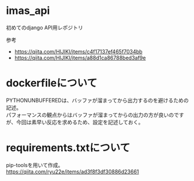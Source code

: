 # imas_api
初めてのdjango API用レポジトリ

参考
* https://qiita.com/HIJIKI/items/c4f17137ef465f7034bb
* https://qiita.com/HIJIKI/items/a88d1ca86788bed3af9e


# dockerfileについて
PYTHONUNBUFFEREDは、バッファが溜まってから出力するのを避けるための記述。  
パフォーマンスの観点からはバッファが溜まってからの出力の方が良いのですが、今回は素早い反応を求めるため、設定を記述しておく。


# requirements.txtについて
pip-toolsを用いて作成。
https://qiita.com/ryu22e/items/ad3f8f3df30886d23661